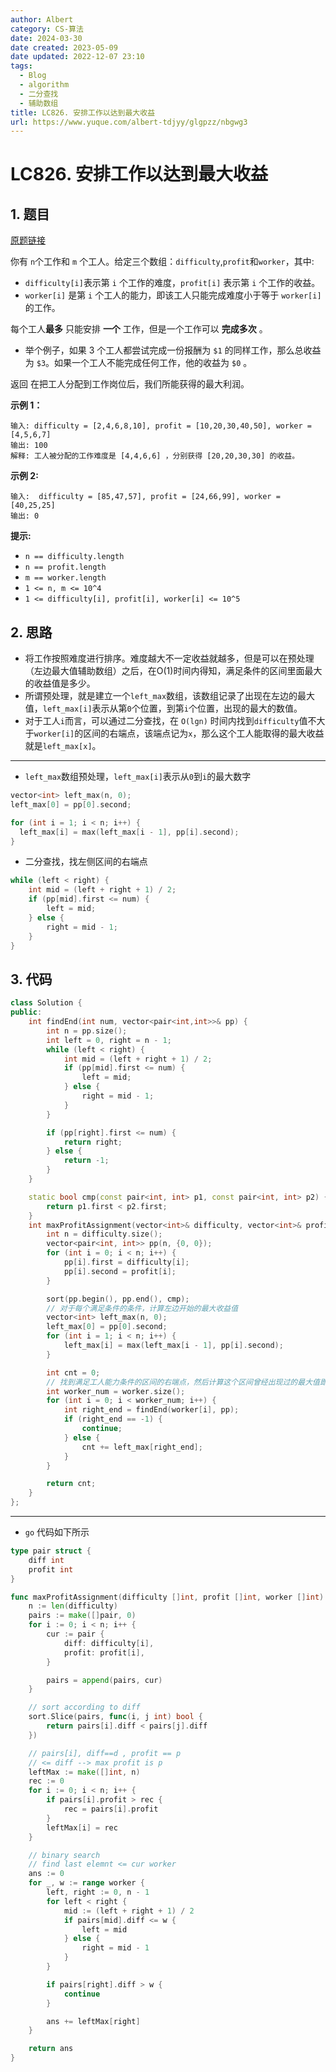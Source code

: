 ```yaml
---
author: Albert
category: CS-算法
date: 2024-03-30
date created: 2023-05-09
date updated: 2022-12-07 23:10
tags:
  - Blog
  - algorithm
  - 二分查找
  - 辅助数组
title: LC826. 安排工作以达到最大收益
url: https://www.yuque.com/albert-tdjyy/glgpzz/nbgwg3
---
```


# LC826. 安排工作以达到最大收益

## 1. 题目

[原题链接](https://leetcode.cn/problems/most-profit-assigning-work/)

你有 `n`个工作和 `m` 个工人。给定三个数组：`difficulty`,`profit`和`worker`，其中:

- `difficulty[i]`表示第 `i` 个工作的难度，`profit[i]` 表示第 `i` 个工作的收益。
- `worker[i]` 是第 `i` 个工人的能力，即该工人只能完成难度小于等于 `worker[i]` 的工作。

每个工人**最多** 只能安排 **一个** 工作，但是一个工作可以 **完成多次** 。

- 举个例子，如果 3 个工人都尝试完成一份报酬为 `$1` 的同样工作，那么总收益为 `$3`。如果一个工人不能完成任何工作，他的收益为 `$0` 。

返回 在把工人分配到工作岗位后，我们所能获得的最大利润。

**示例 1：**

```
输入: difficulty = [2,4,6,8,10], profit = [10,20,30,40,50], worker = [4,5,6,7]
输出: 100
解释: 工人被分配的工作难度是 [4,4,6,6] ，分别获得 [20,20,30,30] 的收益。
```

**示例 2:**

```
输入:  difficulty = [85,47,57], profit = [24,66,99], worker = [40,25,25]
输出: 0
```

**提示:**

- `n == difficulty.length`
- `n == profit.length`
- `m == worker.length`
- `1 <= n, m <= 10^4`
- `1 <= difficulty[i], profit[i], worker[i] <= 10^5`

## 2. 思路

- 将工作按照难度进行排序。难度越大不一定收益就越多，但是可以在预处理（左边最大值辅助数组）之后，在O(1)时间内得知，满足条件的区间里面最大的收益值是多少。
- 所谓预处理，就是建立一个`left_max`数组，该数组记录了出现在左边的最大值，`left_max[i]`表示从第`0`个位置，到第`i`个位置，出现的最大的数值。
- 对于工人`i`而言，可以通过二分查找，在 `O(lgn)` 时间内找到`difficulty`值不大于`worker[i]`的区间的右端点，该端点记为`x`，那么这个工人能取得的最大收益就是`left_max[x]`。

---

- `left_max`数组预处理，`left_max[i]`表示从`0`到`i`的最大数字

```cpp
vector<int> left_max(n, 0);
left_max[0] = pp[0].second;

for (int i = 1; i < n; i++) {
  left_max[i] = max(left_max[i - 1], pp[i].second);
}
```

- 二分查找，找左侧区间的右端点

```cpp
while (left < right) {
    int mid = (left + right + 1) / 2;
    if (pp[mid].first <= num) {
        left = mid;
    } else {
        right = mid - 1;
    }
}
```

## 3. 代码

```cpp
class Solution {
public:
    int findEnd(int num, vector<pair<int,int>>& pp) {
        int n = pp.size();
        int left = 0, right = n - 1;
        while (left < right) {
            int mid = (left + right + 1) / 2;
            if (pp[mid].first <= num) {
                left = mid;
            } else {
                right = mid - 1;
            }
        }

        if (pp[right].first <= num) {
            return right;
        } else {
            return -1;
        }
    }

    static bool cmp(const pair<int, int> p1, const pair<int, int> p2) {
        return p1.first < p2.first;
    }
    int maxProfitAssignment(vector<int>& difficulty, vector<int>& profit, vector<int>& worker) {
        int n = difficulty.size();
        vector<pair<int, int>> pp(n, {0, 0});
        for (int i = 0; i < n; i++) {
            pp[i].first = difficulty[i];
            pp[i].second = profit[i];
        }

        sort(pp.begin(), pp.end(), cmp);
        // 对于每个满足条件的条件，计算左边开始的最大收益值
        vector<int> left_max(n, 0);
        left_max[0] = pp[0].second;
        for (int i = 1; i < n; i++) {
            left_max[i] = max(left_max[i - 1], pp[i].second);
        }

        int cnt = 0;
        // 找到满足工人能力条件的区间的右端点，然后计算这个区间曾经出现过的最大值即可
        int worker_num = worker.size();
        for (int i = 0; i < worker_num; i++) {
            int right_end = findEnd(worker[i], pp);
            if (right_end == -1) {
                continue;
            } else {
                cnt += left_max[right_end];
            }
        }

        return cnt;
    }
};
```

---

- `go` 代码如下所示

```go
type pair struct {
    diff int
    profit int
}

func maxProfitAssignment(difficulty []int, profit []int, worker []int) int {
    n := len(difficulty)
    pairs := make([]pair, 0)
    for i := 0; i < n; i++ {
        cur := pair {
            diff: difficulty[i],
            profit: profit[i],
        }

        pairs = append(pairs, cur)
    }

    // sort according to diff
    sort.Slice(pairs, func(i, j int) bool {
        return pairs[i].diff < pairs[j].diff
    })

    // pairs[i], diff==d , profit == p
    // <= diff --> max profit is p
    leftMax := make([]int, n)
    rec := 0
    for i := 0; i < n; i++ {
        if pairs[i].profit > rec {
            rec = pairs[i].profit
        }
        leftMax[i] = rec
    }

    // binary search
    // find last elemnt <= cur worker
    ans := 0
    for _, w := range worker {
        left, right := 0, n - 1
        for left < right {
            mid := (left + right + 1) / 2
            if pairs[mid].diff <= w {
                left = mid
            } else {
                right = mid - 1
            }
        }

        if pairs[right].diff > w {
            continue
        }

        ans += leftMax[right]
    }

    return ans
}
```
